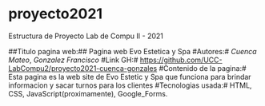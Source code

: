 # proyecto2021
Estructura de Proyecto Lab de Compu II - 2021

##Titulo pagina web:## Pagina web Evo Estetica y Spa 
#Autores:# *Cuenca Mateo*, *Gonzalez Francisco*
#Link GH:# https://github.com/UCC-LabCompu2/proyecto2021-cuenca-gonzales
#Contenido de la pagina:# Esta pagina es la web site de Evo Estetic y Spa que funciona para brindar informacion
y sacar turnos para los clientes
#Tecnologias usada:# HTML, CSS, JavaScript(proximamente), Google_Forms.
